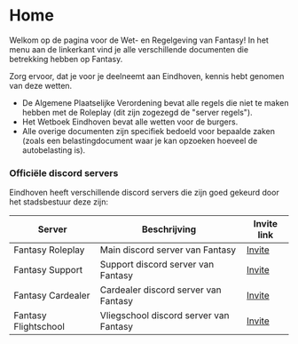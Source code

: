 # Home

Welkom op de pagina voor de Wet- en Regelgeving van Fantasy! In het menu aan de linkerkant vind je alle verschillende documenten die betrekking hebben op Fantasy.

Zorg ervoor, dat je voor je deelneemt aan Eindhoven, kennis hebt genomen van deze wetten.

* De Algemene Plaatselijke Verordening bevat alle regels die niet te maken hebben met de Roleplay (dit zijn zogezegd de "server regels").
* Het Wetboek Eindhoven bevat alle wetten voor de burgers.
* Alle overige documenten zijn specifiek bedoeld voor bepaalde zaken (zoals een belastingdocument waar je kan opzoeken hoeveel de autobelasting is).

### Officiële discord servers <a href="#officiele-discord-servers" id="officiele-discord-servers"></a>

Eindhoven heeft verschillende discord servers die zijn goed gekeurd door het stadsbestuur deze zijn:

| Server               | Beschrijving                            | Invite link                                |
| -------------------- | --------------------------------------- | ------------------------------------------ |
| Fantasy Roleplay     | Main discord server van Fantasy         | [Invite](https://discord.gg/eindhovenrp)   |
| Fantasy Support      | Support discord server van Fantasy      | [Invite](https://discord.gg/u3SXSbGfjg)    |
| Fantasy Cardealer    | Cardealer discord server van Fantasy    | [Invite](https://discord.gg/ugPcmd66FX)    |
| Fantasy Flightschool | Vliegschool discord server van Fantasy  | [Invite](https://discord.gg/nietingebruik) |
